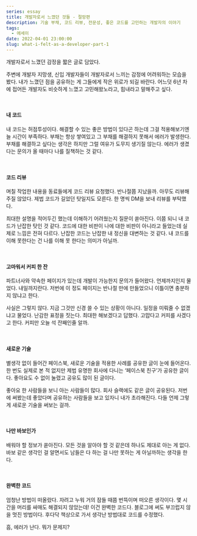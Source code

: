 ```yaml
---
series: essay
title: 개발자로서 느꼈던 것들 - 절망편
description: 기술 부채, 코드 리뷰, 전문성, 좋은 코드를 고민하는 개발자의 이야기
tags:
  - 에세이
date: 2022-04-01 23:00:00
slug: what-i-felt-as-a-developer-part-1
---
```


개발자로서 느꼈던 감정을 짧은 글로 담았다.

주변에 개발자 지망생, 신입 개발자들이 개발자로서 느끼는 감정에 어려워하는 모습을 봤다. 내가 느꼈던 점을 공유하는 게 그들에게 작은 위로가 되길 바란다. 어느덧 6년 차에 접어든 개발자도 비슷하게 느꼈고 고민해왔노라고, 힘내라고 말해주고 싶다.

<br/>

#### 내 코드

내 코드는 허점투성이다. 해결할 수 있는 좋은 방법이 있다곤 하는데 그걸 적용해보기엔 늘 시간이 부족하다. 부채는 항상 쌓여있고 그 부채를 해결하지 못해서 에러가 발생한다. 부채를 해결하고 싶다는 생각은 하지만 그럴 여유가 도무지 생기질 않는다. 에러가 생겼다는 문의가 올 때마다 나를 질책하는 것 같다.

<br/>

#### 코드 리뷰

며칠 작업한 내용을 동료들에게 코드 리뷰 요청했다. 반나절쯤 지났을까. 아무도 리뷰해주질 않았다. 제법 코드가 길었던 탓일지도 모른다. 한 명씩 DM을 보내 리뷰를 부탁했다.

최대한 설명을 적어두긴 했는데 이해하기 어려웠는지 질문이 쏟아진다. 이쯤 되니 내 코드가 난잡한 탓인 것 같다. 코드에 대한 비판이 나에 대한 비판이 아니라고 들었는데 실제로 느낌은 전혀 다르다. 난잡한 코드는 난잡한 내 정신을 대변하는 것 같다. 내 코드를 이해 못한다는 건 나를 이해 못 한다는 의미가 아닐까.

<br/>

#### 고마워서 커피 한 잔

파트너사와 약속한 페이지가 있는데 개발이 가능한지 문의가 들어왔다. 언제까지인지 물었다. 내일까지란다. 저번에 이 정도 페이지는 반나절 만에 만들었으니 이틀이면 충분하지 않냐고 한다.

사실은 그렇지 않다. 지금 그것만 신경 쓸 수 있는 상황이 아니다. 일정을 미뤄줄 수 없겠냐고 물었다. 난감한 표정을 짓는다. 최대한 해보겠다고 답했다. 고맙다고 커피를 사겠다고 한다. 커피만 오늘 석 잔째인줄 알까.

<br/>

#### 새로운 기술

별생각 없이 들어간 페이스북, 새로운 기술을 적용한 사례를 공유한 글이 눈에 들어온다. 한 번도 실제로 본 적 없지만 제법 유명한 회사에 다니는 ‘페이스북 친구’가 공유한 글이다. 좋아요도 수 없이 눌렸고 공유도 많이 된 글이다.

좋아요 한 사람들을 보니 아는 사람들이 많다. 회사 슬랙에도 같은 글이 공유된다. 저번에 써봤는데 좋았다며 공유하는 사람들을 보고 있자니 내가 초라해진다. 다들 언제 그렇게 새로운 기술을 써보는 걸까.

<br/>

#### 나만 바보인가

배워야 할 정보가 쏟아진다. 모든 것을 알아야 할 것 같은데 하나도 제대로 아는 게 없다. 바보 같은 생각인 걸 알면서도 남들은 다 하는 걸 나만 못하는 게 아닐까하는 생각을 한다.

<br/>

#### 완벽한 코드

엄청난 방법이 떠올랐다. 자려고 누워 거의 잠들 때쯤 번뜩이며 떠오른 생각이다. 몇 시간을 머리를 싸매도 해결되지 않았는데! 이건 완벽한 코드다. 블로그에 써도 부끄럽지 않을 멋진 방법이다. 후다닥 책상으로 가서 생각난 방법대로 코드를 수정했다.

흠, 에러가 난다. 뭐가 문제지?
